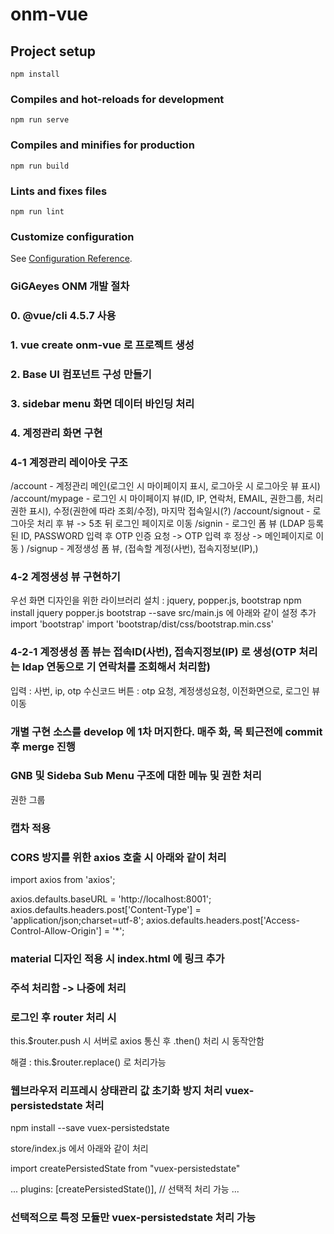 # onm-vue

## Project setup
```
npm install
```

### Compiles and hot-reloads for development
```
npm run serve
```

### Compiles and minifies for production
```
npm run build
```

### Lints and fixes files
```
npm run lint
```

### Customize configuration
See [Configuration Reference](https://cli.vuejs.org/config/).

### GiGAeyes ONM 개발 절차 
### 0. @vue/cli 4.5.7 사용 
### 1. vue create onm-vue 로 프로젝트 생성

### 2. Base UI 컴포넌트 구성 만들기 

### 3. sidebar menu 화면 데이터 바인딩 처리

### 4. 계정관리 화면 구현
### 4-1 계정관리 레이아웃 구조

/account  - 계정관리 메인(로그인 시 마이페이지 표시, 로그아웃 시 로그아웃 뷰 표시)
/account/mypage - 로그인 시 마이페이지 뷰(ID, IP, 연락처, EMAIL, 권한그룹, 처리권한 표시), 수정(권한에 따라 조회/수정), 마지막 접속일시(?)
/account/signout - 로그아웃 처리 후 뷰 -> 5초 뒤 로그인 페이지로 이동
/signin  - 로그인 폼 뷰 (LDAP 등록된 ID, PASSWORD 입력 후 OTP 인증 요청 -> OTP 입력 후 정상 -> 메인페이지로 이동  )
/signup  - 계정생성 폼 뷰, (접속할 계정(사번), 접속지정보(IP),)

### 4-2 계정생성 뷰 구현하기

우선 화면 디자인을 위한 라이브러리 설치 : jquery, popper.js, bootstrap
npm install jquery popper.js bootstrap --save
src/main.js 에 아래와 같이 설정 추가
import 'bootstrap'
import 'bootstrap/dist/css/bootstrap.min.css'

### 4-2-1 계정생성 폼 뷰는 접속ID(사번), 접속지정보(IP) 로 생성(OTP 처리는 ldap 연동으로 기 연락처를 조회해서 처리함)
입력 : 사번, ip, otp 수신코드
버튼 : otp 요청, 계정생성요청, 이전화면으로, 로그인 뷰 이동

### 개별 구현 소스를 develop 에 1차 머지한다. 매주 화, 목 퇴근전에 commit 후 merge 진행

### GNB 및 Sideba Sub Menu 구조에 대한 메뉴 및 권한 처리 ###
권한 그룹

### 캡차 적용 ###

### CORS 방지를 위한 axios 호출 시 아래와 같이 처리 ### 

import axios from 'axios';

axios.defaults.baseURL = 'http://localhost:8001';
axios.defaults.headers.post['Content-Type'] = 'application/json;charset=utf-8';
axios.defaults.headers.post['Access-Control-Allow-Origin'] = '*';

### material 디자인 적용 시 index.html 에 링크 추가 ###

<!-- <link rel="stylesheet" href="https://cdnjs.cloudflare.com/ajax/libs/materialize/1.0.0/css/materialize.min.css"> -->

### 주석 처리함 -> 나중에 처리

### 로그인 후 router 처리 시 
this.$router.push 시 서버로 axios 통신 후 .then() 처리 시 동작안함

해결 : this.$router.replace() 로 처리가능 


### 웹브라우저 리프레시 상태관리 값 초기화 방지 처리 vuex-persistedstate 처리
npm install --save vuex-persistedstate

store/index.js 에서 아래와 같이 처리

import createPersistedState from "vuex-persistedstate"

...
plugins: [createPersistedState()],  // 선택적 처리 가능 
...

### 선택적으로 특정 모듈만 vuex-persistedstate 처리 가능

